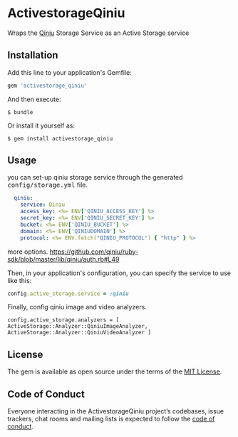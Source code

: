 # ActivestorageQiniu

Wraps the [Qiniu](https://www.qiniu.com/) Storage Service as an Active Storage service

## Installation

Add this line to your application's Gemfile:

```ruby
gem 'activestorage_qiniu'
```

And then execute:

    $ bundle

Or install it yourself as:

    $ gem install activestorage_qiniu

## Usage

you can set-up qiniu storage service through the generated <tt>config/storage.yml</tt> file.
```yaml
  qiniu:
    service: Qiniu
    access_key: <%= ENV['QINIU_ACCESS_KEY'] %>
    secret_key: <%= ENV['QINIU_SECRET_KEY'] %>
    bucket: <%= ENV['QINIU_BUCKET'] %>
    domain: <%= ENV['QINIUDOMAIN'] %>
    protocol: <%= ENV.fetch("QINIU_PROTOCOL") { "http" } %>
```
more options. https://github.com/qiniu/ruby-sdk/blob/master/lib/qiniu/auth.rb#L49

Then, in your application's configuration, you can specify the service to use like this:
```ruby
config.active_storage.service = :qiniu
```

Finally, config qiniu image and video analyzers.

```
config.active_storage.analyzers = [ ActiveStorage::Analyzer::QiniuImageAnalyzer, ActiveStorage::Analyzer::QiniuVideoAnalyzer ]
```


## License

The gem is available as open source under the terms of the [MIT License](https://opensource.org/licenses/MIT).

## Code of Conduct

Everyone interacting in the ActivestorageQiniu project’s codebases, issue trackers, chat rooms and mailing lists is expected to follow the [code of conduct](https://github.com/[USERNAME]/activestorage_qiniu/blob/master/CODE_OF_CONDUCT.md).
